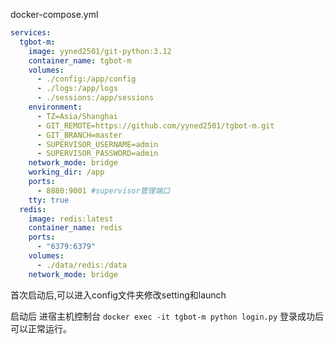 docker-compose.yml
```docker-compose.yml
services:
  tgbot-m:
    image: yyned2501/git-python:3.12
    container_name: tgbot-m
    volumes:
      - ./config:/app/config
      - ./logs:/app/logs
      - ./sessions:/app/sessions
    environment:
      - TZ=Asia/Shanghai
      - GIT_REMOTE=https://github.com/yyned2501/tgbot-m.git
      - GIT_BRANCH=master
      - SUPERVISOR_USERNAME=admin
      - SUPERVISOR_PASSWORD=admin
    network_mode: bridge
    working_dir: /app
    ports:
      - 8880:9001 #supervisor管理端口
    tty: true
  redis:
    image: redis:latest
    container_name: redis
    ports:
      - "6379:6379"
    volumes:
      - ./data/redis:/data
    network_mode: bridge
```

首次启动后,可以进入config文件夹修改setting和launch

启动后 进宿主机控制台 `docker exec -it tgbot-m python login.py` 登录成功后可以正常运行。
